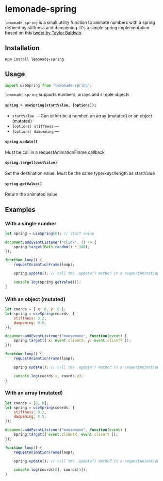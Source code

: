 # lemonade-spring
`lemonade-spring` is a small utility function to animate numbers with a spring defined by stiffness and dampening. It's a simple spring implementation based on this [tweet by Taylor Baldwin](https://twitter.com/taylorbaldwin/status/1162407390492405762).

## Installation

```
npm install lemonade-spring
```

## Usage

```js
import useSpring from "lemonade-spring";
```

`lemonade-spring` supports numbers, arrays and simple objects.

#### `spring = useSpring(startValue, [options]);`

- `startValue` — Can either be a number, an array (mutated) or an object (mutated)
- `[options] stiffness` — 
- `[options] dampening` — 

#### `spring.update()`
Must be call in a requestAnimationFrame callback
#### `spring.target(destValue)`
Set the destination value. Must be the same type/keys/length as startValue
#### `spring.getValue()`
Return the animated value

## Examples

### With a single number
```js
let spring = useSpring(0); // start value

document.addEventListener("click", () => {
    spring.target(Math.random() * 100);
});

function loop() {
    requestAnimationFrame(loop);

    spring.update(); // call the .update() method in a requestAnimationFrame callback

    console.log(spring.getValue());
}
```

### With an object (mutated)
```js
let coords = { x: 0, y: 0 };
let spring = useSpring(coords, {
    stiffness: 0.2,
    dampening: 0.5,
});

document.addEventListener("mousemove", function(event) {
    spring.target({ x: event.clientX, y: event.clientY });
});

function loop() {
    requestAnimationFrame(loop);

    spring.update(); // call the .update() method in a requestAnimationFrame callback

    console.log(coords.x, coords.y);
}
```

### With an array (mutated)
```js
let coords = [0, 0];
let spring = useSpring(coords, {
    stiffness: 0.2,
    dampening: 0.5,
});

document.addEventListener("mousemove", function(event) {
    spring.target([ event.clientX, event.clientY ]);
});

function loop() {
    requestAnimationFrame(loop);

    spring.update(); // call the .update() method in a requestAnimationFrame callback

    console.log(coords[0], coords[1]);
}
```

